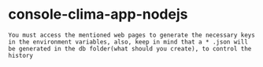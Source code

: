 # console-clima-app-nodejs
```You must access the mentioned web pages to generate the necessary keys in the environment variables, also, keep in mind that a * .json will be generated in the db folder(what should you create), to control the history```